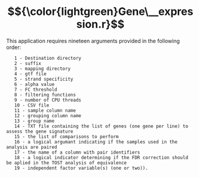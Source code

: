 # $${\color{lightgreen}Gene\__expression.r}$$



This application requires nineteen arguments provided in the following order:

       1 - Destination directory
       2 - suffix
       3 - mapping directory
       4 - gtf file
       5 - strand specificity
       6 - alpha value
       7 - FC threshold
       8 - filtering functions
       9 - number of CPU threads
       10 - CSV file
       11 - sample column name
       12 - grouping column name 
       13 - group name
       14 - TXT file containing the list of genes (one gene per line) to assess the gene signature
       15 - the list of comparisons to perform
       16 - a logical argumant indicating if the samples used in the analysis are paired
       17 - the name of a column with pair identifiers
       18 - a logical indicator determining if the FDR correction should be aplied in the TOST analysis of equivalence
       19 - independent factor variable(s) (one or two)).

